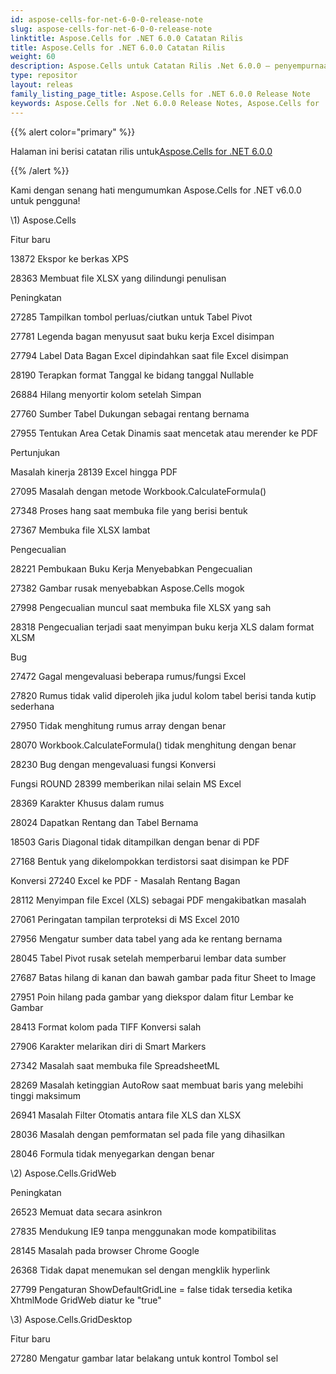 ```yaml
---
id: aspose-cells-for-net-6-0-0-release-note
slug: aspose-cells-for-net-6-0-0-release-note
linktitle: Aspose.Cells for .NET 6.0.0 Catatan Rilis
title: Aspose.Cells for .NET 6.0.0 Catatan Rilis
weight: 60
description: Aspose.Cells untuk Catatan Rilis .Net 6.0.0 – penyempurnaan terbaru, fitur baru, dan perbaikan
type: repositor
layout: releas
family_listing_page_title: Aspose.Cells for .NET 6.0.0 Release Note
keywords: Aspose.Cells for .Net 6.0.0 Release Notes, Aspose.Cells for .Net 6.0.0 updates and fixe
---
```

{{% alert color="primary" %}} 

 Halaman ini berisi catatan rilis untuk[Aspose.Cells for .NET 6.0.0](https://releases.aspose.com/cells/net/new-releases/aspose.cells-for-.net-6.0.0/)

{{% /alert %}} 

 Kami dengan senang hati mengumumkan Aspose.Cells for .NET v6.0.0 untuk pengguna!

\1) Aspose.Cells 

 Fitur baru

 13872 Ekspor ke berkas XPS

 28363 Membuat file XLSX yang dilindungi penulisan

 Peningkatan

 27285 Tampilkan tombol perluas/ciutkan untuk Tabel Pivot

 27781 Legenda bagan menyusut saat buku kerja Excel disimpan

 27794 Label Data Bagan Excel dipindahkan saat file Excel disimpan

 28190 Terapkan format Tanggal ke bidang tanggal Nullable

 26884 Hilang menyortir kolom setelah Simpan

 27760 Sumber Tabel Dukungan sebagai rentang bernama

 27955 Tentukan Area Cetak Dinamis saat mencetak atau merender ke PDF

 Pertunjukan

 Masalah kinerja 28139 Excel hingga PDF

 27095 Masalah dengan metode Workbook.CalculateFormula()

 27348 Proses hang saat membuka file yang berisi bentuk

 27367 Membuka file XLSX lambat

 Pengecualian

 28221 Pembukaan Buku Kerja Menyebabkan Pengecualian

27382 Gambar rusak menyebabkan Aspose.Cells mogok

 27998 Pengecualian muncul saat membuka file XLSX yang sah

 28318 Pengecualian terjadi saat menyimpan buku kerja XLS dalam format XLSM

Bug

 27472 Gagal mengevaluasi beberapa rumus/fungsi Excel

 27820 Rumus tidak valid diperoleh jika judul kolom tabel berisi tanda kutip sederhana

 27950 Tidak menghitung rumus array dengan benar

 28070 Workbook.CalculateFormula() tidak menghitung dengan benar

 28230 Bug dengan mengevaluasi fungsi Konversi

 Fungsi ROUND 28399 memberikan nilai selain MS Excel

 28369 Karakter Khusus dalam rumus

 28024 Dapatkan Rentang dan Tabel Bernama

 18503 Garis Diagonal tidak ditampilkan dengan benar di PDF

 27168 Bentuk yang dikelompokkan terdistorsi saat disimpan ke PDF

 Konversi 27240 Excel ke PDF - Masalah Rentang Bagan

 28112 Menyimpan file Excel (XLS) sebagai PDF mengakibatkan masalah

 27061 Peringatan tampilan terproteksi di MS Excel 2010

27956 Mengatur sumber data tabel yang ada ke rentang bernama

 28045 Tabel Pivot rusak setelah memperbarui lembar data sumber

 27687 Batas hilang di kanan dan bawah gambar pada fitur Sheet to Image

 27951 Poin hilang pada gambar yang diekspor dalam fitur Lembar ke Gambar

 28413 Format kolom pada TIFF Konversi salah

 27906 Karakter melarikan diri di Smart Markers

 27342 Masalah saat membuka file SpreadsheetML

 28269 Masalah ketinggian AutoRow saat membuat baris yang melebihi tinggi maksimum

 26941 Masalah Filter Otomatis antara file XLS dan XLSX

 28036 Masalah dengan pemformatan sel pada file yang dihasilkan

 28046 Formula tidak menyegarkan dengan benar

 \2) Aspose.Cells.GridWeb

 Peningkatan

 26523 Memuat data secara asinkron

 27835 Mendukung IE9 tanpa menggunakan mode kompatibilitas

 28145 Masalah pada browser Chrome Google

 26368 Tidak dapat menemukan sel dengan mengklik hyperlink

27799 Pengaturan ShowDefaultGridLine = false tidak tersedia ketika XhtmlMode GridWeb diatur ke "true"

 \3) Aspose.Cells.GridDesktop

 Fitur baru

27280 Mengatur gambar latar belakang untuk kontrol Tombol sel
